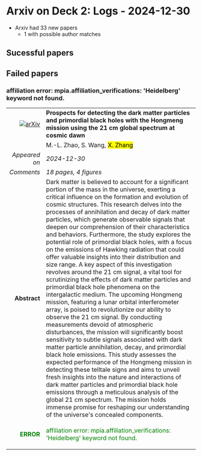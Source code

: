 # Arxiv on Deck 2: Logs - 2024-12-30

* Arxiv had 33 new papers
    * 1 with possible author matches

## Sucessful papers

## Failed papers

### affiliation error: mpia.affiliation_verifications: 'Heidelberg' keyword not found. 


|||
|---:|:---|
| [![arXiv](https://img.shields.io/badge/arXiv-2412.19257-b31b1b.svg)](https://arxiv.org/abs/2412.19257) | **Prospects for detecting the dark matter particles and primordial black holes with the Hongmeng mission using the 21 cm global spectrum at cosmic dawn**  |
|| M.-L. Zhao, S. Wang, <mark>X. Zhang</mark> |
|*Appeared on*| *2024-12-30*|
|*Comments*| *18 pages, 4 figures*|
|**Abstract**|            Dark matter is believed to account for a significant portion of the mass in the universe, exerting a critical influence on the formation and evolution of cosmic structures. This research delves into the processes of annihilation and decay of dark matter particles, which generate observable signals that deepen our comprehension of their characteristics and behaviors. Furthermore, the study explores the potential role of primordial black holes, with a focus on the emissions of Hawking radiation that could offer valuable insights into their distribution and size range. A key aspect of this investigation revolves around the 21 cm signal, a vital tool for scrutinizing the effects of dark matter particles and primordial black hole phenomena on the intergalactic medium. The upcoming Hongmeng mission, featuring a lunar orbital interferometer array, is poised to revolutionize our ability to observe the 21 cm signal. By conducting measurements devoid of atmospheric disturbances, the mission will significantly boost sensitivity to subtle signals associated with dark matter particle annihilation, decay, and primordial black hole emissions. This study assesses the expected performance of the Hongmeng mission in detecting these telltale signs and aims to unveil fresh insights into the nature and interactions of dark matter particles and primordial black hole emissions through a meticulous analysis of the global 21 cm spectrum. The mission holds immense promise for reshaping our understanding of the universe's concealed components.         |
|<p style="color:green"> **ERROR** </p>| <p style="color:green">affiliation error: mpia.affiliation_verifications: 'Heidelberg' keyword not found.</p> |

